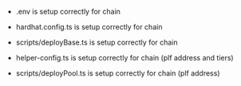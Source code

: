 - .env is setup correctly for chain
- hardhat.config.ts is setup correctly for chain
- scripts/deployBase.ts is setup correctly for chain

- helper-config.ts is setup correctly for chain (plf address and tiers)
- scripts/deployPool.ts is setup correctly for chain (plf address)